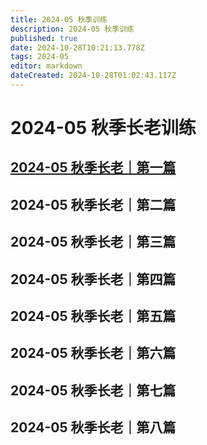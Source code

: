 ```yaml
---
title: 2024-05 秋季训练
description: 2024-05 秋季训练
published: true
date: 2024-10-28T10:21:13.778Z
tags: 2024-05
editor: markdown
dateCreated: 2024-10-28T01:02:43.117Z
---
```


# 2024-05 秋季长老训练
## [2024-05 秋季长老｜第一篇](/home/2024-05/2024-05-01)
## 2024-05 秋季长老｜第二篇
## 2024-05 秋季长老｜第三篇
## 2024-05 秋季长老｜第四篇
## 2024-05 秋季长老｜第五篇
## 2024-05 秋季长老｜第六篇
## 2024-05 秋季长老｜第七篇
## 2024-05 秋季长老｜第八篇
